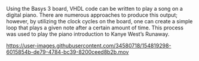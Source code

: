 Using the Basys 3 board, VHDL code can be written to play a song on a digital piano. There are numerous approaches to produce this output; however, by utilizing the clock cycles on the board, one can create a simple loop that plays a given note after a certain amount of time. This process was used to play the piano introduction to Kanye West’s Runaway.

https://user-images.githubusercontent.com/34580718/154819298-6015854b-de79-4784-bc39-8200ceed8b2b.mov

